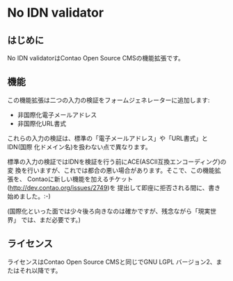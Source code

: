 # No IDN validator

## はじめに

No IDN validatorはContao Open Source CMSの機能拡張です。


## 機能

この機能拡張は二つの入力の検証をフォームジェネレーターに追加します:

* 非国際化電子メールアドレス
* 非国際化URL書式

これらの入力の検証は、標準の「電子メールアドレス」や「URL書式」とIDN(国際
化ドメイン名)を扱わない点で異なります。

標準の入力の検証ではIDNを検証を行う前にACE(ASCII互換エンコーディング)の変
換を行いますが、これでは都合の悪い場合があります。そこで、この機能拡張を、
Contaoに新しい機能を加えるチケット(http://dev.contao.org/issues/2749)を
提出して即座に拒否される間に、書き始めました。:-)

(国際化といった面では少々後ろ向きなのは確かですが、残念ながら「現実世界」
では、まだ必要です。)

## ライセンス

ライセンスはContao Open Source CMSと同じでGNU LGPL バージョン2、またはそれ以降です。
